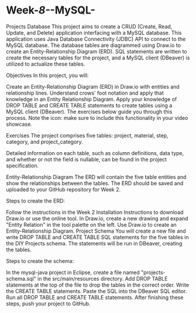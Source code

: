 # Week-_8-_-MySQL-

Projects Database
This project aims to create a CRUD (Create, Read, Update, and Delete) application interfacing with a MySQL database. This application uses Java Database Connectivity (JDBC) API to connect to the MySQL database. The database tables are diagrammed using Draw.io to create an Entity-Relationship Diagram (ERD). SQL statements are written to create the necessary tables for the project, and a MySQL client (DBeaver) is utilized to actualize these tables.

Objectives
In this project, you will:

Create an Entity-Relationship Diagram (ERD) in Draw.io with entities and relationship lines.
Understand crows' foot notation and apply that knowledge in an Entity Relationship Diagram.
Apply your knowledge of DROP TABLE and CREATE TABLE statements to create tables using a MySQL client (DBeaver).
The exercises below guide you through this process. Note the icon: make sure to include this functionality in your video showcase.

Exercises
The project comprises five tables: project, material, step, category, and project_category.

Detailed information on each table, such as column definitions, data type, and whether or not the field is nullable, can be found in the project specification.

Entity-Relationship Diagram
The ERD will contain the five table entities and show the relationships between the tables. The ERD should be saved and uploaded to your GitHub repository for Week 2.

Steps to create the ERD:

Follow the instructions in the Week 2 Installation Instructions to download Draw.io or use the online tool.
In Draw.io, create a new drawing and expand "Entity Relation" in the tool palette on the left.
Use Draw.io to create an Entity-Relationship Diagram.
Project Schema
You will create a new file and write DROP TABLE and CREATE TABLE SQL statements for the five tables in the DIY Projects schema. The statements will be run in DBeaver, creating the tables.

Steps to create the schema:

In the mysql-java project in Eclipse, create a file named "projects-schema.sql" in the src/main/resources directory.
Add DROP TABLE statements at the top of the file to drop the tables in the correct order.
Write the CREATE TABLE statements.
Paste the SQL into the DBeaver SQL editor. Run all DROP TABLE and CREATE TABLE statements.
After finishing these steps, push your project to GitHub.
